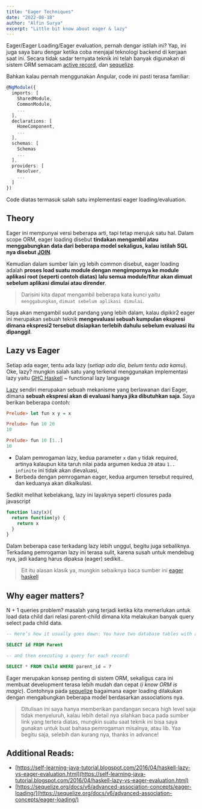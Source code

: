 ```yaml
---
title: "Eager Techniques"
date: "2022-08-18"
author: "Alfin Surya"
excerpt: "Little bit know about eager & lazy"
---
```


Eager/Eager Loading/Eager evaluation, pernah dengar istilah ini? Yap, ini juga saya baru dengar ketika coba menjajal teknologi backend di kerjaan saat ini. Secara tidak sadar ternyata teknik ini telah banyak digunakan di sistem ORM semacam [active record](https://guides.rubyonrails.org/active_record_querying.html#eager-loading-associations), dan [sequelize](https://sequelize.org/docs/v6/advanced-association-concepts/eager-loading/).

Bahkan kalau pernah menggunakan Angular, code ini pasti terasa familiar:
```ts
@NgModule({
  imports: [
    SharedModule,
    CommonModule,
    ...
  ],
  declarations: [
    HomeComponent,
    ...
  ],
  schemas: [
    Schemas
    ...
  ],
  providers: [
    Resolver,
    ...
  ]
})
```
Code diatas termasuk salah satu implementasi eager loading/evaluation. 

## Theory
Eager ini mempunyai versi beberapa arti, tapi tetap merujuk satu hal. Dalam scope ORM, eager loading disebut **tindakan mengambil atau menggabungkan data dari beberapa model sekaligus, kalau istilah SQL nya disebut [JOIN](https://en.wikipedia.org/wiki/Join_(SQL))**. 

Kemudian dalam sumber lain yg lebih common disebut, eager loading adalah **proses load suatu module dengan mengimpornya ke module aplikasi root (seperti contoh diatas) lalu semua module/fitur akan dimuat sebelum aplikasi dimulai atau dirender**. 

> Darisini kita dapat mengambil beberapa kata kunci yaitu `menggabungkan`, `dimuat sebelum aplikasi dimulai`. 

Saya akan mengambil sudut pandang yang lebih dalam, kalau dipikir2 eager ini merupakan sebuah teknik **mengevaluasi sebuah **kumpulan ekspresi** dimana ekspresi2 tersebut disiapkan terlebih dahulu sebelum evaluasi itu dipanggil**.

## Lazy vs Eager

Setiap ada eager, tentu ada lazy (*setiap ada dia, belum tentu ada kamu*). Oke, lazy? mungkin salah satu yang terkenal menggunakan implementasi lazy yaitu [GHC Haskell](https://www.haskell.org/ghc/) ~ functional lazy language

[Lazy](https://natserract.vercel.app/post/haskell-match-laziness) sendiri merupakan sebuah mekanisme yang berlawanan dari Eager, dimana **sebuah ekspresi akan di evaluasi hanya jika dibutuhkan saja**. Saya berikan beberapa contoh:

```hs
Prelude> let fun x y = x

Prelude> fun 10 20
10

Prelude> fun 10 [1..]
10
```

- Dalam pemrogaman lazy, kedua parameter `x` dan `y` tidak required, artinya kalaupun kita taruh nilai pada argumen kedua `20` atau `1.. infinite` ini tidak akan dievaluasi,
- Berbeda dengan pemrogaman eager, kedua argumen tersebut required, dan keduanya akan dikalkulasi.

Sedikit melihat kebelakang, lazy ini layaknya seperti closures pada javascript 

```js
function lazy(x){
  return function(y) {
    return x
  }
}
```
Dalam beberapa case terkadang lazy lebih unggul, begitu juga sebaliknya. Terkadang pemrogaman lazy ini terasa sulit, karena susah untuk mendebug nya, jadi kadang harus dipaksa (eager) sedikit..

> Eit itu alasan klasik ya, mungkin sebaiknya baca sumber ini [eager haskell](http://csg.csail.mit.edu/pubs/haskell.html)


## Why eager matters?
N + 1 queries problem? masalah yang terjadi ketika kita memerlukan untuk load data child dari relasi parent-child dimana kita melakukan banyak query select pada child data.

```sql
-- Here’s how it usually goes down: You have two database tables with a parent/child relationship (like blogs and posts, or products and line items), and you want to iterate through all of them. So you do this:

SELECT id FROM Parent

-- and then executing a query for each record:

SELECT * FROM Child WHERE parent_id = ?
```

Eager merupakan konsep penting di sistem ORM, sekaligus cara ini membuat development terasa lebih mudah dan cepat (*i know ORM is magic*). Contohnya pada [sequelize](https://sequelize.org/docs/v6/advanced-association-concepts/eager-loading/) bagaimana eager loading dilakukan dengan mengabungkan beberapa model berdasarkan associations nya.

> Ditulisan ini saya hanya memberikan pandangan secara high level saja tidak menyeluruh, kalau lebih detail nya silahkan baca pada sumber link yang tertera diatas, mungkin suatu saat teknik ini bisa saya gunakan untuk buat bahasa pemrogaman misalnya, atau lib. Yaa begitu saja, selebih dan kurang nya, thanks in advance!

## Additional Reads:
- [https://self-learning-java-tutorial.blogspot.com/2016/04/haskell-lazy-vs-eager-evaluation.html](https://self-learning-java-tutorial.blogspot.com/2016/04/haskell-lazy-vs-eager-evaluation.html)
- [https://sequelize.org/docs/v6/advanced-association-concepts/eager-loading/](https://sequelize.org/docs/v6/advanced-association-concepts/eager-loading/)